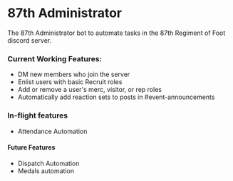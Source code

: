 # 87th Administrator
The 87th Administrator bot to automate tasks in the 87th Regiment of Foot discord server.

### Current Working Features:
- DM new members who join the server
- Enlist users with basic Recruit roles
- Add or remove a user's merc, visitor, or rep roles
- Automatically add reaction sets to posts in #event-announcements

### In-flight features
- Attendance Automation

#### Future Features
- Dispatch Automation
- Medals automation